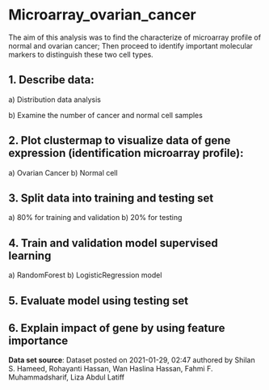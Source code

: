 # Microarray_ovarian_cancer
The aim of this analysis was to find the characterize of microarray profile of normal and ovarian cancer; Then proceed to identify important molecular markers to distinguish these two cell types.
## 1. Describe data:
   a) Distribution data analysis
   
   b) Examine the number of cancer and normal cell samples
   
## 2. Plot clustermap to visualize data of gene expression (identification microarray profile):
   a) Ovarian Cancer 
   b) Normal cell
## 3. Split data into training and testing set
   a) 80% for training and validation
   b) 20% for testing
## 4. Train and validation model supervised learning
   a) RandomForest 
   b) LogisticRegression model
## 5. Evaluate model using testing set
## 6. Explain impact of gene by using feature importance
   
**Data set source**: Dataset posted on 2021-01-29, 02:47 authored by Shilan S. Hameed, Rohayanti Hassan, Wan Haslina Hassan, Fahmi F. Muhammadsharif, Liza Abdul Latiff

